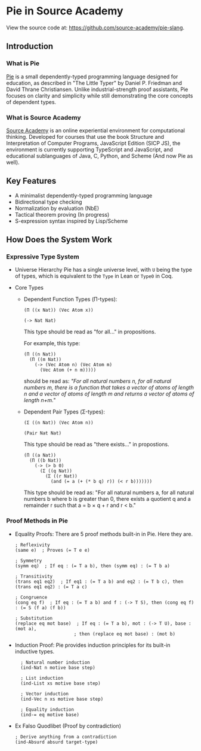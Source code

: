 # Pie in Source Academy

View the source code at: <https://github.com/source-academy/pie-slang>.

## Introduction

### What is Pie

[Pie](https://thelittletyper.com) is a small dependently-typed programming language designed for education, as described in "The Little Typer" by Daniel P. Friedman and David Thrane Christiansen. Unlike industrial-strength proof assistants, Pie focuses on clarity and simplicity while still demonstrating the core concepts of dependent types.

### What is Source Academy

[Source Academy](https://about.sourceacademy.org) is an online experiential environment for computational thinking. Developed for courses that use the book Structure and Interpretation of Computer Programs, JavaScript Edition (SICP JS), the environment is currently supporting TypeScript and JavaScript, and educational sublanguages of Java, C, Python, and Scheme (And now Pie as well).

## Key Features

- A minimalist dependently-typed programming language
- Bidirectional type checking
- Normalization by evaluation (NbE)
- Tactical theorem proving (In progress)
- S-expression syntax inspired by Lisp/Scheme

## How Does the System Work

### Expressive Type System

- Universe Hierarchy
    Pie has a single universe level, with ```U``` being the type of types, which is equivalent to the ```Type``` in Lean or ```Type0``` in Coq.

- Core Types
  - Dependent Function Types (Π-types):

    ```(Π ((x Nat)) (Vec Atom x))```

    ```(-> Nat Nat)```

    This type should be read as "for all..." in propositions.

    For example, this type:

    ```()
    (Π ((n Nat)) 
      (Π ((m Nat)) 
        (-> (Vec Atom n) (Vec Atom m) 
          (Vec Atom (+ n m)))))
    ```

    should be read as: *"For all natural numbers n, for all natural numbers m, there is a function that takes a vector of atoms of length n and a vector of atoms of length m and returns a vector of atoms of length n+m."*
  - Dependent Pair Types (Σ-types):  

    ```(Σ ((n Nat)) (Vec Atom n))```

    ```(Pair Nat Nat)```

    This type should be read as "there exists..." in propostions.

    ```()
    (Π ((a Nat)) 
      (Π ((b Nat)) 
        (-> (> b 0)
          (Σ ((q Nat)) 
            (Σ ((r Nat))
              (and (= a (+ (* b q) r)) (< r b)))))))
    ```

    This type should be read as: "For all natural numbers a, for all natural numbers b where b is greater than 0, there exists a quotient q and a remainder r such that a = b × q + r and r < b."

### Proof Methods in Pie

- Equality Proofs: There are 5 proof methods built-in in Pie. Here they are.

  ```(racket)
  ; Reflexivity
  (same e)  ; Proves (= T e e)

  ; Symmetry 
  (symm eq)  ; If eq : (= T a b), then (symm eq) : (= T b a)

  ; Transitivity
  (trans eq1 eq2)  ; If eq1 : (= T a b) and eq2 : (= T b c), then (trans eq1 eq2) : (= T a c)

  ; Congruence
  (cong eq f)  ; If eq : (= T a b) and f : (-> T S), then (cong eq f) : (= S (f a) (f b))

  ; Substitution
  (replace eq mot base)  ; If eq : (= T a b), mot : (-> T U), base : (mot a), 
                        ; then (replace eq mot base) : (mot b)
  ```

- Induction Proof: Pie provides induction principles for its built-in inductive types.

  ```()
    ; Natural number induction
    (ind-Nat n motive base step)

    ; List induction
    (ind-List xs motive base step)

    ; Vector induction
    (ind-Vec n xs motive base step)

    ; Equality induction
    (ind-= eq motive base)
  ```

- Ex Falso Quodlibet (Proof by contradiction)
  
  ```()
  ; Derive anything from a contradiction
  (ind-Absurd absurd target-type)
  ```
